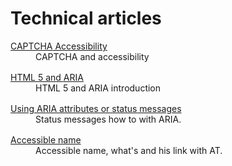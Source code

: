 # Technical articles
<script>$(document).ready(function () {
    setBreadcrumb([{"label":"Technical articles"}]);
});</script>

<style>
    dt a {text-decoration: underline;}
    dd {margin-bottom: 1rem;}
</style>

<dl>
    <dt><a href="captcha.html"><abbr>CAPTCHA</abbr> Accessibility</a></dt>
    <dd><abbr>CAPTCHA</abbr> and accessibility</dd>
    <dt><a href="htmlaria.html">HTML 5 and <abbr>ARIA</abbr></a></dt>
    <dd>HTML 5 and <abbr>ARIA</abbr> introduction</dd>
      <dt><a href="aria-status.html">Using <abbr>ARIA</abbr> attributes or status messages</a></dt>
     <dd>Status messages how to with <abbr>ARIA</abbr>.</dd>
     <dt><a href="a11y-name.html">Accessible name</a></dt>
<dd>Accessible name, what's and his link with <abbr>AT</abbr>.</dd>
</dl>

<!--  This file is part of a11y-guidelines | Our vision of mobile & web accessibility guidelines and best practices, with valid/invalid examples.
 Copyright (C) 2016  Orange SA
 See the Creative Commons Legal Code Attribution-ShareAlike 3.0 Unported License for more details (LICENSE file). -->
